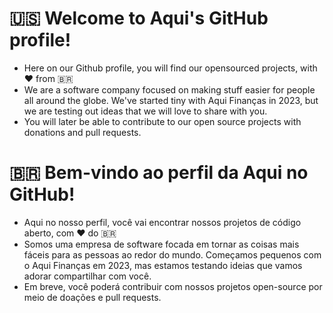 # 🇺🇸 Welcome to Aqui's GitHub profile!
- Here on our Github profile, you will find our opensourced projects, with ❤️ from 🇧🇷
- We are a software company focused on making stuff easier for people all around the globe. We've started tiny with Aqui Finanças in 2023, but we are testing out ideas that we will love to share with you.
- You will later be able to contribute to our open source projects with donations and pull requests.
# 🇧🇷 Bem-vindo ao perfil da Aqui no GitHub!
- Aqui no nosso perfil, você vai encontrar nossos projetos de código aberto, com ❤️ do 🇧🇷
- Somos uma empresa de software focada em tornar as coisas mais fáceis para as pessoas ao redor do mundo. Começamos pequenos com o Aqui Finanças em 2023, mas estamos testando ideias que vamos adorar compartilhar com você.
- Em breve, você poderá contribuir com nossos projetos open-source por meio de doações e pull requests.
